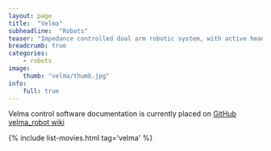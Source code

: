 ```yaml
---
layout: page
title:  "Velma"
subheadline:  "Robots"
teaser: "Impedance controlled dual arm robotic system, with active head and torso"
breadcrumb: true
categories:
    - robots
image:
    thumb: "velma/thumb.jpg"
info:
    full: true
---
```


Velma control software documentation is currently placed on <a href="http://github.com/RCPRG-ros-pkg/velma_robot/wiki">GitHub velma_robot wiki</a>

{% include list-movies.html tag='velma' %}
